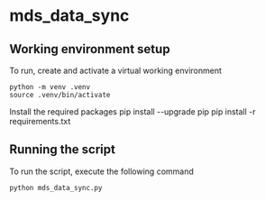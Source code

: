# mds_data_sync

## Working environment setup
To run, create and activate a virtual working environment

    python -m venv .venv
    source .venv/bin/activate

Install the required packages
    pip install --upgrade pip
    pip install -r requirements.txt

## Running the script
To run the script, execute the following command
    
    python mds_data_sync.py